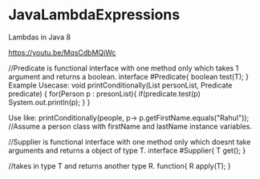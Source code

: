 # JavaLambdaExpressions
Lambdas in Java 8

https://youtu.be/MqsCdbMQjWc

//Predicate is functional interface with one method only which takes 1 argument and returns a boolean.
interface #Predicate{ 
boolean test(T);
}
Example Usecase: 
                  void printConditionally(List<Person> personList, Predicate<Person> predicate) {
                    for(Person p : presonList){
                      if(predicate.test(p)
                          System.out.println(p);
                    }
                  }
  
Use like: printConditionally(people, p-> p.getFirstName.equals("Rahul")); //Assume a person class with firstName and lastName instance variables.

//Supplier is functional interface with one method only which doesnt take arguments and returns a object of type T.
interface #Supplier{ 
T get();
}

//takes in type T and returns another type R.
function{ 
 R apply(T);
}

